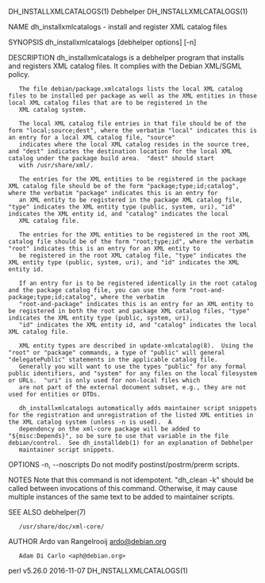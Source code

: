 DH_INSTALLXMLCATALOGS(1)                                                                       Debhelper                                                                      DH_INSTALLXMLCATALOGS(1)

NAME
       dh_installxmlcatalogs - install and register XML catalog files

SYNOPSIS
       dh_installxmlcatalogs [debhelper options] [-n]

DESCRIPTION
       dh_installxmlcatalogs is a debhelper program that installs and registers XML catalog files.  It complies with the Debian XML/SGML policy.

       The file debian/package.xmlcatalogs lists the local XML catalog files to be installed per package as well as the XML entities in those local XML catalog files that are to be registered in the
       XML catalog system.

       The local XML catalog file entries in that file should be of the form "local;source;dest", where the verbatim "local" indicates this is an entry for a local XML catalog file, "source"
       indicates where the local XML catalog resides in the source tree, and "dest" indicates the destination location for the local XML catalog under the package build area.  "dest" should start
       with /usr/share/xml/.

       The entries for the XML entities to be registered in the package XML catalog file should be of the form "package;type;id;catalog", where the verbatim "package" indicates this is an entry for
       an XML entity to be registered in the package XML catalog file, "type" indicates the XML entity type (public, system, uri), "id" indicates the XML entity id, and "catalog" indicates the local
       XML catalog file.

       The entries for the XML entities to be registered in the root XML catalog file should be of the form "root;type;id", where the verbatim "root" indicates this is an entry for an XML entity to
       be registered in the root XML catalog file, "type" indicates the XML entity type (public, system, uri), and "id" indicates the XML entity id.

       If an entry for is to be registered identically in the root catalog and the package catalog file, you can use the form "root-and-package;type;id;catalog", where the verbatim
       "root-and-package" indicates this is an entry for an XML entity to be registered in both the root and package XML catalog files, "type" indicates the XML entity type (public, system, uri),
       "id" indicates the XML entity id, and "catalog" indicates the local XML catalog file.

       XML entity types are described in update-xmlcatalog(8).  Using the "root" or "package" commands, a type of "public" will general "delegatePublic" statements in the applicable catalog file.
       Generally you will want to use the types "public" for any formal public identifiers, and "system" for any files on the local filesystem or URLs.  "uri" is only used for non-local files which
       are not part of the external document subset, e.g., they are not used for entities or DTDs.

       dh_installxmlcatalogs automatically adds maintainer script snippets for the registration and unregistration of the listed XML entities in the XML catalog system (unless -n is used).  A
       dependency on the xml-core package will be added to "${misc:Depends}", so be sure to use that variable in the file debian/control.  See dh_installdeb(1) for an explanation of Debhelper
       maintainer script snippets.

OPTIONS
       -n, --noscripts
           Do not modify postinst/postrm/prerm scripts.

NOTES
       Note that this command is not idempotent. "dh_clean -k" should be called between invocations of this command. Otherwise, it may cause multiple instances of the same text to be added to
       maintainer scripts.

SEE ALSO
       debhelper(7)

       /usr/share/doc/xml-core/

AUTHOR
       Ardo van Rangelrooij <ardo@debian.org>

       Adam Di Carlo <aph@debian.org>

perl v5.26.0                                                                                  2016-11-07                                                                      DH_INSTALLXMLCATALOGS(1)

